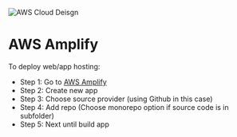 ![AWS Cloud Deisgn](https://drive.google.com/file/d/1XfM_Wnr6ed8X2pbhIGTjTibIUcPsukwB/view?usp=sharing)

# AWS Amplify
To deploy web/app hosting:
- Step 1: Go to [AWS Amplify](https://aws.amazon.com/amplify/?nc=sn&loc=0)
- Step 2: Create new app
- Step 3: Choose source provider (using Github in this case)
- Step 4: Add repo (Choose monorepo option if source code is in subfolder)
- Step 5: Next until build app
